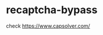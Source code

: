 # recaptcha-bypass
check https://www.capsolver.com/ 



















                                                                                               